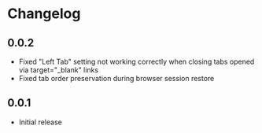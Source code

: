 # Changelog

## 0.0.2
- Fixed "Left Tab" setting not working correctly when closing tabs opened via target="_blank" links
- Fixed tab order preservation during browser session restore

## 0.0.1
- Initial release